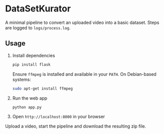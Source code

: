 # DataSetKurator

A minimal pipeline to convert an uploaded video into a basic dataset. Steps are logged to `logs/process.log`.

## Usage

1. Install dependencies
   ```bash
   pip install flask
   ```
   Ensure `ffmpeg` is installed and available in your `PATH`.
   On Debian-based systems:
   ```bash
   sudo apt-get install ffmpeg
   ```
2. Run the web app
   ```bash
   python app.py
   ```
3. Open `http://localhost:8000` in your browser

Upload a video, start the pipeline and download the resulting zip file.
